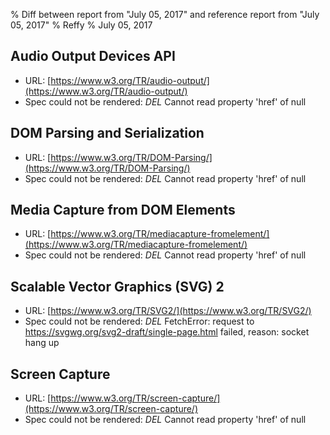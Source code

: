 % Diff between report from "July 05, 2017" and reference report from "July 05, 2017"
% Reffy
% July 05, 2017

## Audio Output Devices API

- URL: [https://www.w3.org/TR/audio-output/](https://www.w3.org/TR/audio-output/)
- Spec could not be rendered: *DEL* Cannot read property 'href' of null


## DOM Parsing and Serialization

- URL: [https://www.w3.org/TR/DOM-Parsing/](https://www.w3.org/TR/DOM-Parsing/)
- Spec could not be rendered: *DEL* Cannot read property 'href' of null


## Media Capture from DOM Elements

- URL: [https://www.w3.org/TR/mediacapture-fromelement/](https://www.w3.org/TR/mediacapture-fromelement/)
- Spec could not be rendered: *DEL* Cannot read property 'href' of null


## Scalable Vector Graphics (SVG) 2

- URL: [https://www.w3.org/TR/SVG2/](https://www.w3.org/TR/SVG2/)
- Spec could not be rendered: *DEL* FetchError: request to https://svgwg.org/svg2-draft/single-page.html failed, reason: socket hang up


## Screen Capture

- URL: [https://www.w3.org/TR/screen-capture/](https://www.w3.org/TR/screen-capture/)
- Spec could not be rendered: *DEL* Cannot read property 'href' of null



